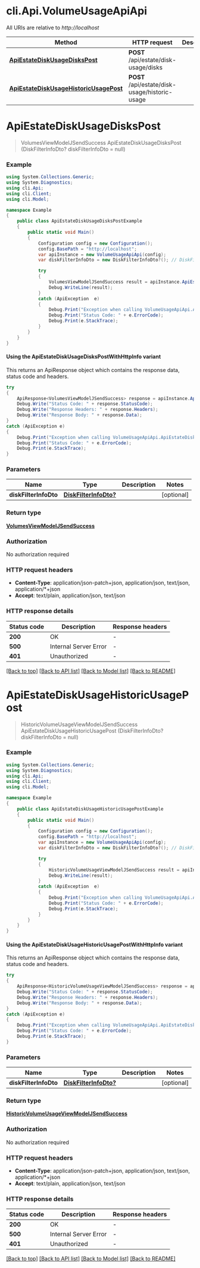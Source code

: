 # cli.Api.VolumeUsageApiApi

All URIs are relative to *http://localhost*

| Method | HTTP request | Description |
|--------|--------------|-------------|
| [**ApiEstateDiskUsageDisksPost**](VolumeUsageApiApi.md#apiestatediskusagediskspost) | **POST** /api/estate/disk-usage/disks |  |
| [**ApiEstateDiskUsageHistoricUsagePost**](VolumeUsageApiApi.md#apiestatediskusagehistoricusagepost) | **POST** /api/estate/disk-usage/historic-usage |  |

<a id="apiestatediskusagediskspost"></a>
# **ApiEstateDiskUsageDisksPost**
> VolumesViewModelJSendSuccess ApiEstateDiskUsageDisksPost (DiskFilterInfoDto? diskFilterInfoDto = null)



### Example
```csharp
using System.Collections.Generic;
using System.Diagnostics;
using cli.Api;
using cli.Client;
using cli.Model;

namespace Example
{
    public class ApiEstateDiskUsageDisksPostExample
    {
        public static void Main()
        {
            Configuration config = new Configuration();
            config.BasePath = "http://localhost";
            var apiInstance = new VolumeUsageApiApi(config);
            var diskFilterInfoDto = new DiskFilterInfoDto?(); // DiskFilterInfoDto? |  (optional) 

            try
            {
                VolumesViewModelJSendSuccess result = apiInstance.ApiEstateDiskUsageDisksPost(diskFilterInfoDto);
                Debug.WriteLine(result);
            }
            catch (ApiException  e)
            {
                Debug.Print("Exception when calling VolumeUsageApiApi.ApiEstateDiskUsageDisksPost: " + e.Message);
                Debug.Print("Status Code: " + e.ErrorCode);
                Debug.Print(e.StackTrace);
            }
        }
    }
}
```

#### Using the ApiEstateDiskUsageDisksPostWithHttpInfo variant
This returns an ApiResponse object which contains the response data, status code and headers.

```csharp
try
{
    ApiResponse<VolumesViewModelJSendSuccess> response = apiInstance.ApiEstateDiskUsageDisksPostWithHttpInfo(diskFilterInfoDto);
    Debug.Write("Status Code: " + response.StatusCode);
    Debug.Write("Response Headers: " + response.Headers);
    Debug.Write("Response Body: " + response.Data);
}
catch (ApiException e)
{
    Debug.Print("Exception when calling VolumeUsageApiApi.ApiEstateDiskUsageDisksPostWithHttpInfo: " + e.Message);
    Debug.Print("Status Code: " + e.ErrorCode);
    Debug.Print(e.StackTrace);
}
```

### Parameters

| Name | Type | Description | Notes |
|------|------|-------------|-------|
| **diskFilterInfoDto** | [**DiskFilterInfoDto?**](DiskFilterInfoDto?.md) |  | [optional]  |

### Return type

[**VolumesViewModelJSendSuccess**](VolumesViewModelJSendSuccess.md)

### Authorization

No authorization required

### HTTP request headers

 - **Content-Type**: application/json-patch+json, application/json, text/json, application/*+json
 - **Accept**: text/plain, application/json, text/json


### HTTP response details
| Status code | Description | Response headers |
|-------------|-------------|------------------|
| **200** | OK |  -  |
| **500** | Internal Server Error |  -  |
| **401** | Unauthorized |  -  |

[[Back to top]](#) [[Back to API list]](../README.md#documentation-for-api-endpoints) [[Back to Model list]](../README.md#documentation-for-models) [[Back to README]](../README.md)

<a id="apiestatediskusagehistoricusagepost"></a>
# **ApiEstateDiskUsageHistoricUsagePost**
> HistoricVolumeUsageViewModelJSendSuccess ApiEstateDiskUsageHistoricUsagePost (DiskFilterInfoDto? diskFilterInfoDto = null)



### Example
```csharp
using System.Collections.Generic;
using System.Diagnostics;
using cli.Api;
using cli.Client;
using cli.Model;

namespace Example
{
    public class ApiEstateDiskUsageHistoricUsagePostExample
    {
        public static void Main()
        {
            Configuration config = new Configuration();
            config.BasePath = "http://localhost";
            var apiInstance = new VolumeUsageApiApi(config);
            var diskFilterInfoDto = new DiskFilterInfoDto?(); // DiskFilterInfoDto? |  (optional) 

            try
            {
                HistoricVolumeUsageViewModelJSendSuccess result = apiInstance.ApiEstateDiskUsageHistoricUsagePost(diskFilterInfoDto);
                Debug.WriteLine(result);
            }
            catch (ApiException  e)
            {
                Debug.Print("Exception when calling VolumeUsageApiApi.ApiEstateDiskUsageHistoricUsagePost: " + e.Message);
                Debug.Print("Status Code: " + e.ErrorCode);
                Debug.Print(e.StackTrace);
            }
        }
    }
}
```

#### Using the ApiEstateDiskUsageHistoricUsagePostWithHttpInfo variant
This returns an ApiResponse object which contains the response data, status code and headers.

```csharp
try
{
    ApiResponse<HistoricVolumeUsageViewModelJSendSuccess> response = apiInstance.ApiEstateDiskUsageHistoricUsagePostWithHttpInfo(diskFilterInfoDto);
    Debug.Write("Status Code: " + response.StatusCode);
    Debug.Write("Response Headers: " + response.Headers);
    Debug.Write("Response Body: " + response.Data);
}
catch (ApiException e)
{
    Debug.Print("Exception when calling VolumeUsageApiApi.ApiEstateDiskUsageHistoricUsagePostWithHttpInfo: " + e.Message);
    Debug.Print("Status Code: " + e.ErrorCode);
    Debug.Print(e.StackTrace);
}
```

### Parameters

| Name | Type | Description | Notes |
|------|------|-------------|-------|
| **diskFilterInfoDto** | [**DiskFilterInfoDto?**](DiskFilterInfoDto?.md) |  | [optional]  |

### Return type

[**HistoricVolumeUsageViewModelJSendSuccess**](HistoricVolumeUsageViewModelJSendSuccess.md)

### Authorization

No authorization required

### HTTP request headers

 - **Content-Type**: application/json-patch+json, application/json, text/json, application/*+json
 - **Accept**: text/plain, application/json, text/json


### HTTP response details
| Status code | Description | Response headers |
|-------------|-------------|------------------|
| **200** | OK |  -  |
| **500** | Internal Server Error |  -  |
| **401** | Unauthorized |  -  |

[[Back to top]](#) [[Back to API list]](../README.md#documentation-for-api-endpoints) [[Back to Model list]](../README.md#documentation-for-models) [[Back to README]](../README.md)

